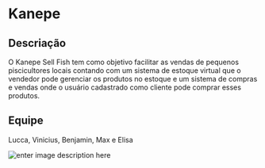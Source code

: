 # Kanepe

## Descriação
O Kanepe Sell Fish tem como objetivo facilitar as vendas de pequenos piscicultores locais contando com um sistema de estoque virtual que o vendedor pode gerenciar os produtos no estoque e um sistema de compras e vendas onde o usuário cadastrado como cliente pode comprar esses produtos.


## Equipe
Lucca, Vinicius, Benjamin, Max e Elisa

![enter image description here](img_der_KSF.png)
